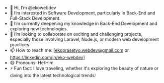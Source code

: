 - 👋 Hi, I’m @ekowebdev
- 👀 I’m interested in Software Development, particularly in Back-End and Full-Stack Development.
- 🌱 I’m currently deepening my knowledge in Back-End Development and exploring new technologies.
- 💞️ I’m looking to collaborate on exciting and challenging projects, especially those involving Laravel, Node.js, or modern web development practices.
- 📫 How to reach me: [ekoprasetyo.webdev@gmail.com or https://linkedin.com/in/eko-webdev]
- 😄 Pronouns: He/Him
- ⚡ Fun fact: I love traveling, whether it's exploring the beauty of nature or diving into the latest technological trends!

<!---
ekowebdev/ekowebdev is a ✨ special ✨ repository because its `README.md` (this file) appears on your GitHub profile.
You can click the Preview link to take a look at your changes.
--->
